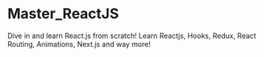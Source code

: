 # Master_ReactJS
Dive in and learn React.js from scratch! Learn Reactjs, Hooks, Redux, React Routing, Animations, Next.js and way more!
